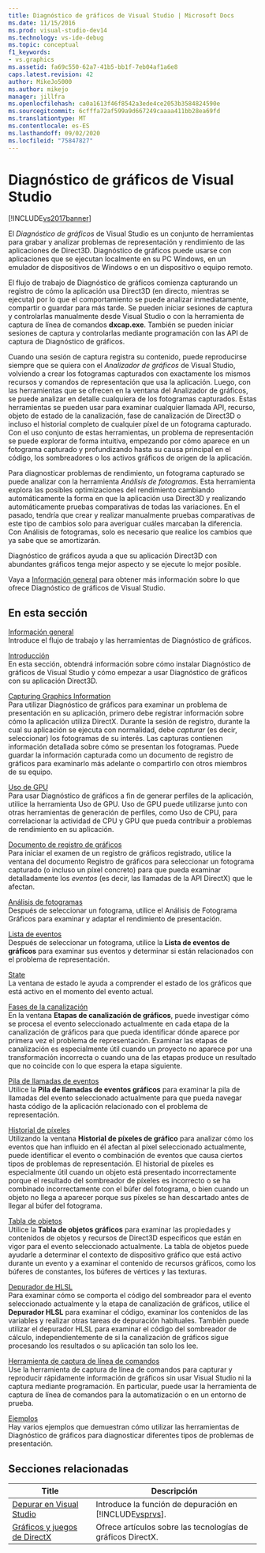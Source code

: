 ```yaml
---
title: Diagnóstico de gráficos de Visual Studio | Microsoft Docs
ms.date: 11/15/2016
ms.prod: visual-studio-dev14
ms.technology: vs-ide-debug
ms.topic: conceptual
f1_keywords:
- vs.graphics
ms.assetid: fa69c550-62a7-41b5-bb1f-7eb04af1a6e8
caps.latest.revision: 42
author: MikeJo5000
ms.author: mikejo
manager: jillfra
ms.openlocfilehash: ca0a1613f46f8542a3ede4ce2053b3584824590e
ms.sourcegitcommit: 6cfffa72af599a9d667249caaaa411bb28ea69fd
ms.translationtype: MT
ms.contentlocale: es-ES
ms.lasthandoff: 09/02/2020
ms.locfileid: "75847827"
---
```

# <a name="visual-studio-graphics-diagnostics"></a>Diagnóstico de gráficos de Visual Studio
[!INCLUDE[vs2017banner](../includes/vs2017banner.md)]

El *Diagnóstico de gráficos* de Visual Studio es un conjunto de herramientas para grabar y analizar problemas de representación y rendimiento de las aplicaciones de Direct3D. Diagnóstico de gráficos puede usarse con aplicaciones que se ejecutan localmente en su PC Windows, en un emulador de dispositivos de Windows o en un dispositivo o equipo remoto.  
  
 El flujo de trabajo de Diagnóstico de gráficos comienza capturando un registro de cómo la aplicación usa Direct3D (en directo, mientras se ejecuta) por lo que el comportamiento se puede analizar inmediatamente, compartir o guardar para más tarde. Se pueden iniciar sesiones de captura y controlarlas manualmente desde Visual Studio o con la herramienta de captura de línea de comandos **dxcap.exe**. También se pueden iniciar sesiones de captura y controlarlas mediante programación con las API de captura de Diagnóstico de gráficos.  
  
 Cuando una sesión de captura registra su contenido, puede reproducirse siempre que se quiera con el *Analizador de gráficos* de Visual Studio, volviendo a crear los fotogramas capturados con exactamente los mismos recursos y comandos de representación que usa la aplicación. Luego, con las herramientas que se ofrecen en la ventana del Analizador de gráficos, se puede analizar en detalle cualquiera de los fotogramas capturados. Estas herramientas se pueden usar para examinar cualquier llamada API, recurso, objeto de estado de la canalización, fase de canalización de Direct3D o incluso el historial completo de cualquier píxel de un fotograma capturado. Con el uso conjunto de estas herramientas, un problema de representación se puede explorar de forma intuitiva, empezando por cómo aparece en un fotograma capturado y profundizando hasta su causa principal en el código, los sombreadores o los activos gráficos de origen de la aplicación.  
  
 Para diagnosticar problemas de rendimiento, un fotograma capturado se puede analizar con la herramienta *Análisis de fotogramas*. Esta herramienta explora las posibles optimizaciones del rendimiento cambiando automáticamente la forma en que la aplicación usa Direct3D y realizando automáticamente pruebas comparativas de todas las variaciones. En el pasado, tendría que crear y realizar manualmente pruebas comparativas de este tipo de cambios solo para averiguar cuáles marcaban la diferencia. Con Análisis de fotogramas, solo es necesario que realice los cambios que ya sabe que se amortizarán.  
  
 Diagnóstico de gráficos ayuda a que su aplicación Direct3D con abundantes gráficos tenga mejor aspecto y se ejecute lo mejor posible.  
  
 Vaya a [Información general](../debugger/overview-of-visual-studio-graphics-diagnostics.md) para obtener más información sobre lo que ofrece Diagnóstico de gráficos de Visual Studio.  
  
## <a name="in-this-section"></a>En esta sección  
 [Información general](../debugger/overview-of-visual-studio-graphics-diagnostics.md)  
 Introduce el flujo de trabajo y las herramientas de Diagnóstico de gráficos.  
  
 [Introducción](../debugger/getting-started-with-visual-studio-graphics-diagnostics.md)  
 En esta sección, obtendrá información sobre cómo instalar Diagnóstico de gráficos de Visual Studio y cómo empezar a usar Diagnóstico de gráficos con su aplicación Direct3D.  
  
 [Capturing Graphics Information](../debugger/capturing-graphics-information.md)  
 Para utilizar Diagnóstico de gráficos para examinar un problema de presentación en su aplicación, primero debe registrar información sobre cómo la aplicación utiliza DirectX. Durante la sesión de registro, durante la cual su aplicación se ejecuta con normalidad, debe *capturar* (es decir, seleccionar) los fotogramas de su interés. Las capturas contienen información detallada sobre cómo se presentan los fotogramas. Puede guardar la información capturada como un documento de registro de gráficos para examinarlo más adelante o compartirlo con otros miembros de su equipo.  
  
 [Uso de GPU](../debugger/gpu-usage.md)  
 Para usar Diagnóstico de gráficos a fin de generar perfiles de la aplicación, utilice la herramienta Uso de GPU. Uso de GPU puede utilizarse junto con otras herramientas de generación de perfiles, como Uso de CPU, para correlacionar la actividad de CPU y GPU que pueda contribuir a problemas de rendimiento en su aplicación.  
  
 [Documento de registro de gráficos](../debugger/graphics-log-document.md)  
 Para iniciar el examen de un registro de gráficos registrado, utilice la ventana del documento Registro de gráficos para seleccionar un fotograma capturado (o incluso un píxel concreto) para que pueda examinar detalladamente los *eventos* (es decir, las llamadas de la API DirectX) que le afectan.  
  
 [Análisis de fotogramas](../debugger/graphics-frame-analysis.md)  
 Después de seleccionar un fotograma, utilice el Análisis de Fotograma Gráficos para examinar y adaptar el rendimiento de presentación.  
  
 [Lista de eventos](../debugger/graphics-event-list.md)  
 Después de seleccionar un fotograma, utilice la **Lista de eventos de gráficos** para examinar sus eventos y determinar si están relacionados con el problema de representación.  
  
 [State](../debugger/graphics-state.md)  
 La ventana de estado le ayuda a comprender el estado de los gráficos que está activo en el momento del evento actual.  
  
 [Fases de la canalización](../debugger/graphics-pipeline-stages.md)  
 En la ventana **Etapas de canalización de gráficos**, puede investigar cómo se procesa el evento seleccionado actualmente en cada etapa de la canalización de gráficos para que pueda identificar dónde aparece por primera vez el problema de representación. Examinar las etapas de canalización es especialmente útil cuando un proyecto no aparece por una transformación incorrecta o cuando una de las etapas produce un resultado que no coincide con lo que espera la etapa siguiente.  
  
 [Pila de llamadas de eventos](../debugger/graphics-event-call-stack.md)  
 Utilice la **Pila de llamadas de eventos gráficos** para examinar la pila de llamadas del evento seleccionado actualmente para que pueda navegar hasta código de la aplicación relacionado con el problema de representación.  
  
 [Historial de píxeles](../debugger/graphics-pixel-history.md)  
 Utilizando la ventana **Historial de píxeles de gráfico** para analizar cómo los eventos que han influido en él afectan al píxel seleccionado actualmente, puede identificar el evento o combinación de eventos que causa ciertos tipos de problemas de representación. El historial de píxeles es especialmente útil cuando un objeto está presentado incorrectamente porque el resultado del sombreador de píxeles es incorrecto o se ha combinado incorrectamente con el búfer del fotograma, o bien cuando un objeto no llega a aparecer porque sus píxeles se han descartado antes de llegar al búfer del fotograma.  
  
 [Tabla de objetos](../debugger/graphics-object-table.md)  
 Utilice la **Tabla de objetos gráficos** para examinar las propiedades y contenidos de objetos y recursos de Direct3D específicos que están en vigor para el evento seleccionado actualmente. La tabla de objetos puede ayudarle a determinar el contexto de dispositivo gráfico que está activo durante un evento y a examinar el contenido de recursos gráficos, como los búferes de constantes, los búferes de vértices y las texturas.  
  
 [Depurador de HLSL](../debugger/hlsl-shader-debugger.md)  
 Para examinar cómo se comporta el código del sombreador para el evento seleccionado actualmente y la etapa de canalización de gráficos, utilice el **Depurador HLSL** para examinar el código, examinar los contenidos de las variables y realizar otras tareas de depuración habituales. También puede utilizar el depurador HLSL para examinar el código del sombreador de cálculo, independientemente de si la canalización de gráficos sigue procesando los resultados o su aplicación tan solo los lee.  
  
 [Herramienta de captura de línea de comandos](../debugger/command-line-capture-tool.md)  
 Use la herramienta de captura de línea de comandos para capturar y reproducir rápidamente información de gráficos sin usar Visual Studio ni la captura mediante programación. En particular, puede usar la herramienta de captura de línea de comandos para la automatización o en un entorno de prueba.  
  
 [Ejemplos](../debugger/graphics-diagnostics-examples.md)  
 Hay varios ejemplos que demuestran cómo utilizar las herramientas de Diagnóstico de gráficos para diagnosticar diferentes tipos de problemas de presentación.  
  
## <a name="related-sections"></a>Secciones relacionadas  
  
|Title|Descripción|  
|-----------|-----------------|  
|[Depurar en Visual Studio](../debugger/debugging-in-visual-studio.md)|Introduce la función de depuración en [!INCLUDE[vsprvs](../includes/vsprvs-md.md)].|  
|[Gráficos y juegos de DirectX](https://msdn.microsoft.com/library/ee663274(v=vs.85).aspx)|Ofrece artículos sobre las tecnologías de gráficos DirectX.|

